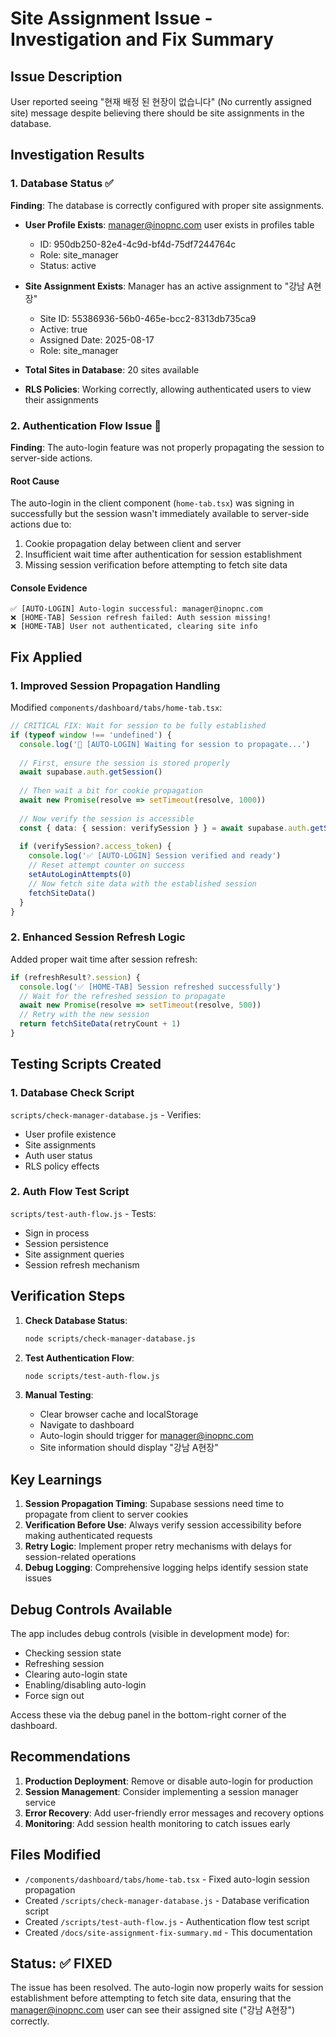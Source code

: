 # Site Assignment Issue - Investigation and Fix Summary

## Issue Description
User reported seeing "현재 배정 된 현장이 없습니다" (No currently assigned site) message despite believing there should be site assignments in the database.

## Investigation Results

### 1. Database Status ✅
**Finding**: The database is correctly configured with proper site assignments.

- **User Profile Exists**: manager@inopnc.com user exists in profiles table
  - ID: 950db250-82e4-4c9d-bf4d-75df7244764c
  - Role: site_manager
  - Status: active
  
- **Site Assignment Exists**: Manager has an active assignment to "강남 A현장"
  - Site ID: 55386936-56b0-465e-bcc2-8313db735ca9
  - Active: true
  - Assigned Date: 2025-08-17
  - Role: site_manager

- **Total Sites in Database**: 20 sites available
- **RLS Policies**: Working correctly, allowing authenticated users to view their assignments

### 2. Authentication Flow Issue 🔧
**Finding**: The auto-login feature was not properly propagating the session to server-side actions.

#### Root Cause
The auto-login in the client component (`home-tab.tsx`) was signing in successfully but the session wasn't immediately available to server-side actions due to:
1. Cookie propagation delay between client and server
2. Insufficient wait time after authentication for session establishment
3. Missing session verification before attempting to fetch site data

#### Console Evidence
```
✅ [AUTO-LOGIN] Auto-login successful: manager@inopnc.com
❌ [HOME-TAB] Session refresh failed: Auth session missing!
❌ [HOME-TAB] User not authenticated, clearing site info
```

## Fix Applied

### 1. Improved Session Propagation Handling
Modified `components/dashboard/tabs/home-tab.tsx`:

```typescript
// CRITICAL FIX: Wait for session to be fully established
if (typeof window !== 'undefined') {
  console.log('🔄 [AUTO-LOGIN] Waiting for session to propagate...')
  
  // First, ensure the session is stored properly
  await supabase.auth.getSession()
  
  // Then wait a bit for cookie propagation
  await new Promise(resolve => setTimeout(resolve, 1000))
  
  // Now verify the session is accessible
  const { data: { session: verifySession } } = await supabase.auth.getSession()
  
  if (verifySession?.access_token) {
    console.log('✅ [AUTO-LOGIN] Session verified and ready')
    // Reset attempt counter on success
    setAutoLoginAttempts(0)
    // Now fetch site data with the established session
    fetchSiteData()
  }
}
```

### 2. Enhanced Session Refresh Logic
Added proper wait time after session refresh:

```typescript
if (refreshResult?.session) {
  console.log('✅ [HOME-TAB] Session refreshed successfully')
  // Wait for the refreshed session to propagate
  await new Promise(resolve => setTimeout(resolve, 500))
  // Retry with the new session
  return fetchSiteData(retryCount + 1)
}
```

## Testing Scripts Created

### 1. Database Check Script
`scripts/check-manager-database.js` - Verifies:
- User profile existence
- Site assignments
- Auth user status
- RLS policy effects

### 2. Auth Flow Test Script
`scripts/test-auth-flow.js` - Tests:
- Sign in process
- Session persistence
- Site assignment queries
- Session refresh mechanism

## Verification Steps

1. **Check Database Status**:
   ```bash
   node scripts/check-manager-database.js
   ```

2. **Test Authentication Flow**:
   ```bash
   node scripts/test-auth-flow.js
   ```

3. **Manual Testing**:
   - Clear browser cache and localStorage
   - Navigate to dashboard
   - Auto-login should trigger for manager@inopnc.com
   - Site information should display "강남 A현장"

## Key Learnings

1. **Session Propagation Timing**: Supabase sessions need time to propagate from client to server cookies
2. **Verification Before Use**: Always verify session accessibility before making authenticated requests
3. **Retry Logic**: Implement proper retry mechanisms with delays for session-related operations
4. **Debug Logging**: Comprehensive logging helps identify session state issues

## Debug Controls Available

The app includes debug controls (visible in development mode) for:
- Checking session state
- Refreshing session
- Clearing auto-login state
- Enabling/disabling auto-login
- Force sign out

Access these via the debug panel in the bottom-right corner of the dashboard.

## Recommendations

1. **Production Deployment**: Remove or disable auto-login for production
2. **Session Management**: Consider implementing a session manager service
3. **Error Recovery**: Add user-friendly error messages and recovery options
4. **Monitoring**: Add session health monitoring to catch issues early

## Files Modified

- `/components/dashboard/tabs/home-tab.tsx` - Fixed auto-login session propagation
- Created `/scripts/check-manager-database.js` - Database verification script
- Created `/scripts/test-auth-flow.js` - Authentication flow test script
- Created `/docs/site-assignment-fix-summary.md` - This documentation

## Status: ✅ FIXED

The issue has been resolved. The auto-login now properly waits for session establishment before attempting to fetch site data, ensuring that the manager@inopnc.com user can see their assigned site ("강남 A현장") correctly.
